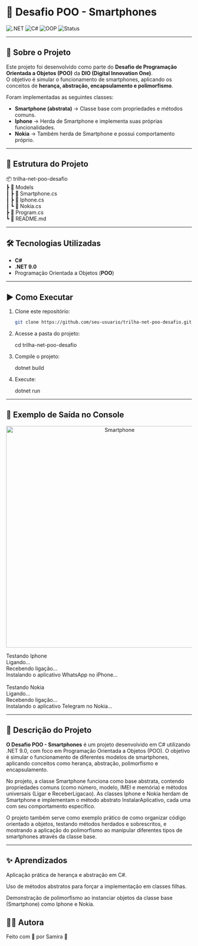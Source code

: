 # 📱 Desafio POO - Smartphones

![.NET](https://img.shields.io/badge/.NET-9.0-blueviolet?style=for-the-badge&logo=dotnet)
![C#](https://img.shields.io/badge/Language-C%23-blue?style=for-the-badge&logo=csharp)
![OOP](https://img.shields.io/badge/Paradigm-POO-green?style=for-the-badge)
![Status](https://img.shields.io/badge/Status-Finalizado-success?style=for-the-badge)

---

## 🚀 Sobre o Projeto
Este projeto foi desenvolvido como parte do **Desafio de Programação Orientada a Objetos (POO)** da **DIO (Digital Innovation One)**.  
O objetivo é simular o funcionamento de smartphones, aplicando os conceitos de **herança, abstração, encapsulamento e polimorfismo**.

Foram implementadas as seguintes classes:
- **Smartphone (abstrata)** → Classe base com propriedades e métodos comuns.
- **Iphone** → Herda de Smartphone e implementa suas próprias funcionalidades.
- **Nokia** → Também herda de Smartphone e possui comportamento próprio.

---

## 📂 Estrutura do Projeto

📦 trilha-net-poo-desafio <br>
┣ 📂 Models<br>
┃ ┣ 📜 Smartphone.cs<br>
┃ ┣ 📜 Iphone.cs<br>
┃ ┗ 📜 Nokia.cs<br>
┣ 📜 Program.cs<br>
┗ 📜 README.md<br>


---

## 🛠️ Tecnologias Utilizadas
- **C#**
- **.NET 9.0**
- Programação Orientada a Objetos (**POO**)

---

## ▶️ Como Executar

1. Clone este repositório:

   ```bash
   git clone https://github.com/seu-usuario/trilha-net-poo-desafio.git

2. Acesse a pasta do projeto:


   cd trilha-net-poo-desafio


3. Compile o projeto:


   dotnet build


4. Execute:


   dotnet run


---

## 📌 Exemplo de Saída no Console

<p align="center">
  <img src="./Imagens/sistema.jpg" alt="Smartphone" width="600">
</p>


Testando Iphone<br>
Ligando...<br>
Recebendo ligação...<br>
Instalando o aplicativo WhatsApp no iPhone...<br>
<br>
Testando Nokia<br>
Ligando...<br>
Recebendo ligação...<br>
Instalando o aplicativo Telegram no Nokia...<br>

---

## 📄 Descrição do Projeto

**O Desafio POO - Smartphones** é um projeto desenvolvido em C# utilizando .NET 9.0, com foco em Programação Orientada a Objetos (POO).
O objetivo é simular o funcionamento de diferentes modelos de smartphones, aplicando conceitos como herança, abstração, polimorfismo e encapsulamento.

No projeto, a classe Smartphone funciona como base abstrata, contendo propriedades comuns (como número, modelo, IMEI e memória) e métodos universais (Ligar e ReceberLigacao).
As classes Iphone e Nokia herdam de Smartphone e implementam o método abstrato InstalarAplicativo, cada uma com seu comportamento específico.

O projeto também serve como exemplo prático de como organizar código orientado a objetos, testando métodos herdados e sobrescritos, e mostrando a aplicação do polimorfismo ao manipular diferentes tipos de smartphones através da classe base.

---

## ✨ Aprendizados

Aplicação prática de herança e abstração em C#.

Uso de métodos abstratos para forçar a implementação em classes filhas.

Demonstração de polimorfismo ao instanciar objetos da classe base (Smartphone) como Iphone e Nokia.

## 👩‍💻 Autora

Feito com 💜 por Samira 🚀

